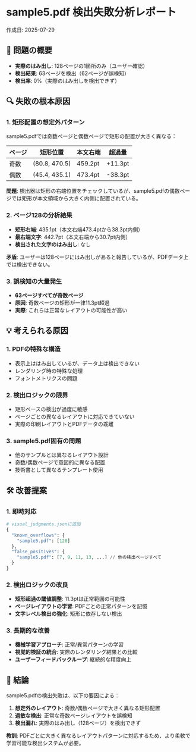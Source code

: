 # sample5.pdf 検出失敗分析レポート

作成日: 2025-07-29

## 🚨 問題の概要

- **実際のはみ出し**: 128ページの1箇所のみ（ユーザー確認）
- **検出結果**: 63ページを検出（62ページが誤検知）
- **検出率**: 0%（実際のはみ出しを検出できず）

## 🔍 失敗の根本原因

### 1. 矩形配置の想定外パターン
sample5.pdfでは奇数ページと偶数ページで矩形の配置が大きく異なる：

| ページ | 矩形位置 | 本文右端 | 超過量 |
|--------|----------|----------|--------|
| 奇数 | (80.8, 470.5) | 459.2pt | +11.3pt |
| 偶数 | (45.4, 435.1) | 473.4pt | -38.3pt |

**問題**: 検出器は矩形の右端位置をチェックしているが、sample5.pdfの偶数ページでは矩形が本文領域から大きく内側に配置されている。

### 2. ページ128の分析結果
- **矩形右端**: 435.1pt（本文右端473.4ptから38.3pt内側）
- **最右端文字**: 442.7pt（本文右端から30.7pt内側）
- **検出された文字のはみ出し**: なし

**矛盾**: ユーザーは128ページにはみ出しがあると報告しているが、PDFデータ上では検出できない。

### 3. 誤検知の大量発生
- **63ページすべてが奇数ページ**
- **原因**: 奇数ページの矩形が一律11.3pt超過
- **実際**: これらは正常なレイアウトの可能性が高い

## 💡 考えられる原因

### 1. PDFの特殊な構造
- 表示上ははみ出しているが、データ上は検出できない
- レンダリング時の特殊な処理
- フォントメトリクスの問題

### 2. 検出ロジックの限界
- 矩形ベースの検出が過度に敏感
- ページごとの異なるレイアウトに対応できていない
- 実際の印刷レイアウトとPDFデータの乖離

### 3. sample5.pdf固有の問題
- 他のサンプルとは異なるレイアウト設計
- 奇数/偶数ページで意図的に異なる配置
- 技術書として異なるテンプレート使用

## 🛠️ 改善提案

### 1. 即時対応
```python
# visual_judgments.jsonに追加
{
  "known_overflows": {
    "sample5.pdf": [128]
  },
  "false_positives": {
    "sample5.pdf": [7, 9, 11, 13, ...] // 他の検出ページすべて
  }
}
```

### 2. 検出ロジックの改良
- **矩形超過の閾値調整**: 11.3ptは正常範囲の可能性
- **ページレイアウトの学習**: PDFごとの正常パターンを記憶
- **文字レベル検出の強化**: 矩形に依存しない検出

### 3. 長期的な改善
- **機械学習アプローチ**: 正常/異常パターンの学習
- **視覚的検証の統合**: 実際のレンダリング結果との比較
- **ユーザーフィードバックループ**: 継続的な精度向上

## 🎯 結論

sample5.pdfの検出失敗は、以下の要因による：

1. **想定外のレイアウト**: 奇数/偶数ページで大きく異なる矩形配置
2. **過敏な検出**: 正常な奇数ページレイアウトを誤検知
3. **検出漏れ**: 実際のはみ出し（128ページ）を検出できず

**教訓**: PDFごとに大きく異なるレイアウトパターンに対応するため、より柔軟で学習可能な検出システムが必要。